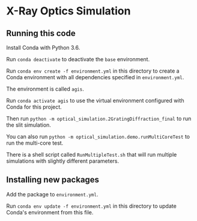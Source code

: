# X-Ray Optics Simulation

## Running this code

Install Conda with Python 3.6.

Run `conda deactivate` to deactivate the `base` environment.

Run `conda env create -f environment.yml` in this directory to create a Conda environment with all dependencies specified in `environment.yml`.

The environment is called `agis`.

Run `conda activate agis` to use the virtual environment configured with Conda for this project.

Then run `python -m optical_simulation.2GratingDiffraction_final` to run the slit simulation.

You can also run `python -m optical_simulation.demo.runMultiCoreTest` to run the multi-core test.

There is a shell script called `RunMultipleTest.sh` that will run multiple simulations with slightly different parameters.

## Installing new packages

Add the package to `environment.yml`.

Run `conda env update -f environment.yml` in this directory to update Conda's environment from this file.
